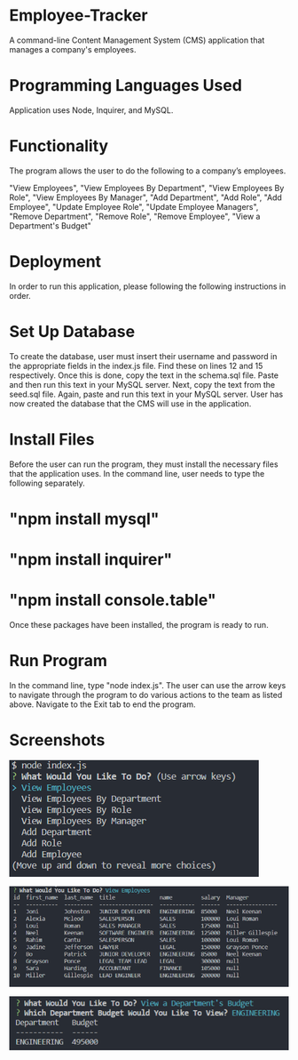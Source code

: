 # Employee-Tracker

A command-line Content Management System (CMS) application that manages a company's employees.

# Programming Languages Used

Application uses Node, Inquirer, and MySQL.

# Functionality

The program allows the user to do the following to a company’s employees.

"View Employees",
"View Employees By Department",
"View Employees By Role",
"View Employees By Manager",
"Add Department",
"Add Role",
"Add Employee",
"Update Employee Role",
"Update Employee Managers",
"Remove Department",
"Remove Role",
"Remove Employee",
"View a Department's Budget"

# Deployment

In order to run this application, please following the following instructions in order.

# Set Up Database

To create the database, user must insert their username and password in the appropriate fields in the index.js file. Find these on lines 12 and 15 respectively. Once this is done, copy the text in the schema.sql file. Paste and then run this text in your MySQL server. Next, copy the text from the seed.sql file. Again, paste and run this text in your MySQL server. User has now created the database that the CMS will use in the application.

# Install Files

Before the user can run the program, they must install the necessary files that the application uses. In the command line, user needs to type the following separately. 

# "npm install mysql"
# "npm install inquirer"
# "npm install console.table"

Once these packages have been installed, the program is ready to run.

# Run Program

In the command line, type "node index.js". The user can use the arrow keys to navigate through the program to do various actions to the team as listed above. Navigate to the Exit tab to end the program.

# Screenshots

![Employee-Tracker](./assets/screenshots.PNG "Employee-Tracker Home Questions")

![Employee-Tracker](./assets/screenshots1.PNG "Employee-Tracker View Table")

![Employee-Tracker](./assets/screenshots2.PNG "Employee-Tracker Budget")
